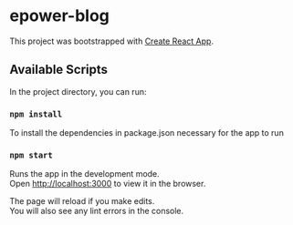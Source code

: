 # epower-blog

This project was bootstrapped with [Create React App](https://github.com/facebook/create-react-app).


## Available Scripts

In the project directory, you can run:

### `npm install`

To install the dependencies in package.json necessary for the app to run

### `npm start`

Runs the app in the development mode.<br>
Open [http://localhost:3000](http://localhost:3000) to view it in the browser.

The page will reload if you make edits.<br>
You will also see any lint errors in the console.
